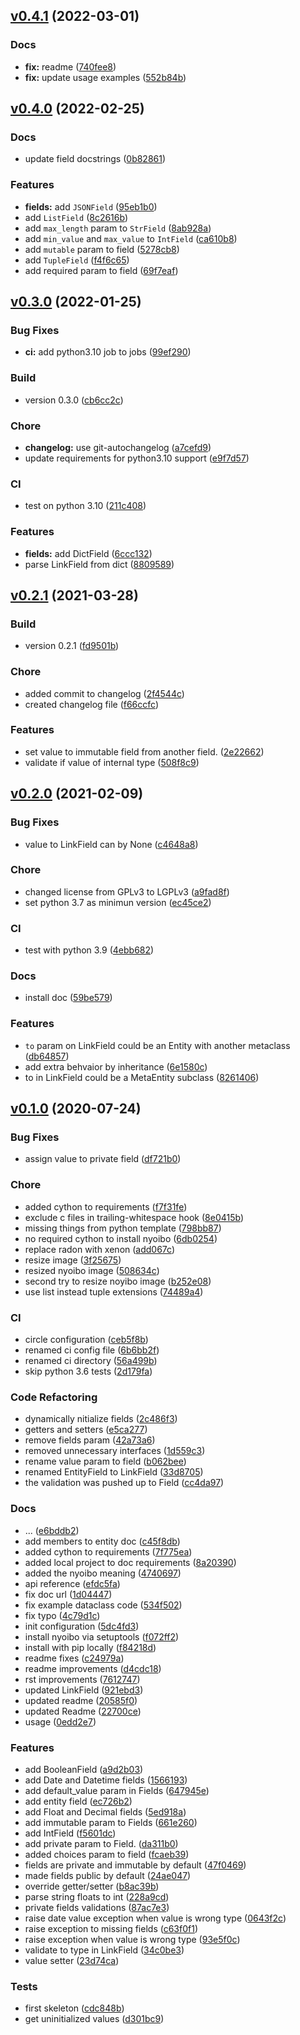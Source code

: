 <a name="v0.4.1"></a>
## [v0.4.1](https://github.com/pity7736/nyoibo/compare/v0.4.0...v0.4.1) (2022-03-01)

### Docs
- **fix:** readme ([740fee8](https://github.com/pity7736/nyoibo/commit/740fee8e76fc27e5b31a0c996fa951db9b611f2e))
- **fix:** update usage examples ([552b84b](https://github.com/pity7736/nyoibo/commit/552b84b7009da138cddfda7048efe5b9229dd0a0))


<a name="v0.4.0"></a>
## [v0.4.0](https://github.com/pity7736/nyoibo/compare/v0.3.0...v0.4.0) (2022-02-25)

### Docs
- update field docstrings ([0b82861](https://github.com/pity7736/nyoibo/commit/0b8286129ee85a7d2982cc68715aa9f10b259820))

### Features
- **fields:** add `JSONField` ([95eb1b0](https://github.com/pity7736/nyoibo/commit/95eb1b0e22789480719bf52d1267d528c7ccec7f))
- add `ListField` ([8c2616b](https://github.com/pity7736/nyoibo/commit/8c2616b8fac10a789ad7542722d9b3aa5d30180a))
- add `max_length` param to `StrField` ([8ab928a](https://github.com/pity7736/nyoibo/commit/8ab928a74b5f1b50138aa8c0a3644cfb0f713ec0))
- add `min_value` and `max_value` to `IntField` ([ca610b8](https://github.com/pity7736/nyoibo/commit/ca610b8be374aa237fdc916c6e73cf3e61d2daca))
- add `mutable` param to field ([5278cb8](https://github.com/pity7736/nyoibo/commit/5278cb8970265bf9e3a42218985519e7acf689d3))
- add `TupleField` ([f4f6c65](https://github.com/pity7736/nyoibo/commit/f4f6c65ddf9a7d5267994668fd70decc839e64eb))
- add required param to field ([69f7eaf](https://github.com/pity7736/nyoibo/commit/69f7eafc3e781f931cbd46c0c1229ec07d7d5636))


<a name="v0.3.0"></a>
## [v0.3.0](https://github.com/pity7736/nyoibo/compare/v0.2.1...v0.3.0) (2022-01-25)

### Bug Fixes
- **ci:** add python3.10 job to jobs ([99ef290](https://github.com/pity7736/nyoibo/commit/99ef2902018f95e2cb7990e0930d18b4116c531a))

### Build
- version 0.3.0 ([cb6cc2c](https://github.com/pity7736/nyoibo/commit/cb6cc2c39a653248cececb2331917339b2cd2dc1))

### Chore
- **changelog:** use git-autochangelog ([a7cefd9](https://github.com/pity7736/nyoibo/commit/a7cefd94ecec0cefa94b250c0743596c79fbd769))
- update requirements for python3.10 support ([e9f7d57](https://github.com/pity7736/nyoibo/commit/e9f7d573797a56ca0032a156a0f42b0e6175a73e))

### CI
- test on python 3.10 ([211c408](https://github.com/pity7736/nyoibo/commit/211c4089ec12d628e9341834acfb2e2798610d37))

### Features
- **fields:** add DictField ([6ccc132](https://github.com/pity7736/nyoibo/commit/6ccc132e5ff9ec5ab01d2e0f34cd4733bbe04158))
- parse LinkField from dict ([8809589](https://github.com/pity7736/nyoibo/commit/8809589e5d961539ef9faede8dcd16f0b0dedc2f))


<a name="v0.2.1"></a>
## [v0.2.1](https://github.com/pity7736/nyoibo/compare/v0.2.0...v0.2.1) (2021-03-28)

### Build
- version 0.2.1 ([fd9501b](https://github.com/pity7736/nyoibo/commit/fd9501b178c0a8d95cff2503aa5ae6838bbc90a9))

### Chore
- added commit to changelog ([2f4544c](https://github.com/pity7736/nyoibo/commit/2f4544c97f2bcf699a1eec851d51239f65e18b5f))
- created changelog file ([f66ccfc](https://github.com/pity7736/nyoibo/commit/f66ccfcc305e57162529d07126418fb9f58e04ef))

### Features
- set value to immutable field from another field. ([2e22662](https://github.com/pity7736/nyoibo/commit/2e22662988726f357f198490fed3661d86813e28))
- validate if value of internal type ([508f8c9](https://github.com/pity7736/nyoibo/commit/508f8c9df3d17b597df73cb75f71dca9d01461ed))


<a name="v0.2.0"></a>
## [v0.2.0](https://github.com/pity7736/nyoibo/compare/v0.1.0...v0.2.0) (2021-02-09)

### Bug Fixes
- value to LinkField can by None ([c4648a8](https://github.com/pity7736/nyoibo/commit/c4648a815a9ca2f362ca34ba037211e465c9a1d3))

### Chore
- changed license from GPLv3 to LGPLv3 ([a9fad8f](https://github.com/pity7736/nyoibo/commit/a9fad8fa4e3a4154a8e9538e1074a59709e7edd5))
- set python 3.7 as minimun version ([ec45ce2](https://github.com/pity7736/nyoibo/commit/ec45ce2bbda95015a524ce427986def02076cce1))

### CI
- test with python 3.9 ([4ebb682](https://github.com/pity7736/nyoibo/commit/4ebb6820db07cc4c88fb49a1145a5fc7caabc843))

### Docs
- install doc ([59be579](https://github.com/pity7736/nyoibo/commit/59be5794e0019e6ca42c24c88ff912cabaf9c61f))

### Features
- `to` param on LinkField could be an Entity with another metaclass ([db64857](https://github.com/pity7736/nyoibo/commit/db64857a494f250e0b7ec966796fa5d458cc3e89))
- add extra behvaior by inheritance ([6e1580c](https://github.com/pity7736/nyoibo/commit/6e1580cf1be892d8d601e1985255be563a5a2292))
- to in LinkField could be a MetaEntity subclass ([8261406](https://github.com/pity7736/nyoibo/commit/82614069065bdd3f5e314c7d6ecc81055b66c239))


<a name="v0.1.0"></a>
## [v0.1.0](https://github.com/pity7736/nyoibo/compare/a508d591c389e7dd2e0a8afda71160e7d7a693d6...v0.1.0) (2020-07-24)

### Bug Fixes
- assign value to private field ([df721b0](https://github.com/pity7736/nyoibo/commit/df721b0d370443e21d4093217532a963fa3ece14))

### Chore
- added cython to requirements ([f7f31fe](https://github.com/pity7736/nyoibo/commit/f7f31fe2a72fbcffa7a5022359fc3856806c8565))
- exclude c files in trailing-whitespace hook ([8e0415b](https://github.com/pity7736/nyoibo/commit/8e0415b71f84fdea063beed0e1c12a923d0ee379))
- missing things from python template ([798bb87](https://github.com/pity7736/nyoibo/commit/798bb87f9d1ce70b9813bcfeb64fa6d79ad1c2c0))
- no required cython to install nyoibo ([6db0254](https://github.com/pity7736/nyoibo/commit/6db025483650f99ce896b4ab7e5938e53b4ff076))
- replace radon with xenon ([add067c](https://github.com/pity7736/nyoibo/commit/add067c976fd5934fd71b83a705f8eac57b13878))
- resize image ([3f25675](https://github.com/pity7736/nyoibo/commit/3f256753a2ec5ce03b277ec2e10caf5af66bf885))
- resized nyoibo image ([508634c](https://github.com/pity7736/nyoibo/commit/508634ce37afc7604fd1d1bcfa7864533de743f0))
- second try to resize noyibo image ([b252e08](https://github.com/pity7736/nyoibo/commit/b252e0871d59123a80aa093dea3263fcb6eb6ad6))
- use list instead tuple extensions ([74489a4](https://github.com/pity7736/nyoibo/commit/74489a489dcbd1b9602fc1c34d09da0b7b117b77))

### CI
- circle configuration ([ceb5f8b](https://github.com/pity7736/nyoibo/commit/ceb5f8b8e7543614f96734ef38f6995dfd9fd6b0))
- renamed ci config file ([6b6bb2f](https://github.com/pity7736/nyoibo/commit/6b6bb2f7dd132d4d0f105c30d384172d99fa9519))
- renamed ci directory ([56a499b](https://github.com/pity7736/nyoibo/commit/56a499b484895f5ec38b0d055f46e33ee3c1cc38))
- skip python 3.6 tests ([2d179fa](https://github.com/pity7736/nyoibo/commit/2d179faa17ea504072ff63636cad9e2203957407))

### Code Refactoring
- dynamically nitialize fields ([2c486f3](https://github.com/pity7736/nyoibo/commit/2c486f3d54a04e636f7cfeb0c5caaf15b7712899))
- getters and setters ([e5ca277](https://github.com/pity7736/nyoibo/commit/e5ca27762cde180663b13093ca808a6ab749ef98))
- remove fields param ([42a73a6](https://github.com/pity7736/nyoibo/commit/42a73a6919cb9ae23ac7fb0bda50d0f500aa1aca))
- removed unnecessary interfaces ([1d559c3](https://github.com/pity7736/nyoibo/commit/1d559c3fbafd0422c596cd9d3ba02a645b925aad))
- rename value param to field ([b062bee](https://github.com/pity7736/nyoibo/commit/b062bee2d1ed7cac8519e2b7652d7ef5990d2043))
- renamed EntityField to LinkField ([33d8705](https://github.com/pity7736/nyoibo/commit/33d870527d313b552aafefa3cb8c9ccf5d8eb43f))
- the validation was pushed up to Field ([cc4da97](https://github.com/pity7736/nyoibo/commit/cc4da977c75dbf0e7a86e010a6b6f14fa168ddc1))

### Docs
- ... ([e6bddb2](https://github.com/pity7736/nyoibo/commit/e6bddb24d0594ea308e6638f2f804761fe6e98ea))
- add members to entity doc ([c45f8db](https://github.com/pity7736/nyoibo/commit/c45f8dbd3098899ab478d8fa72c315094dab65bd))
- added cython to requirements ([7f775ea](https://github.com/pity7736/nyoibo/commit/7f775ea169387b153a722a676ad8272ffdd024fe))
- added local project to doc requirements ([8a20390](https://github.com/pity7736/nyoibo/commit/8a20390248389388d561ca7851dec72fb40c1ec6))
- added the nyoibo meaning ([4740697](https://github.com/pity7736/nyoibo/commit/4740697b29c52ba007dfa15f25d0942ee6be8859))
- api reference ([efdc5fa](https://github.com/pity7736/nyoibo/commit/efdc5faff21054cb1f4ca09e995cea6c9d77251c))
- fix doc url ([1d04447](https://github.com/pity7736/nyoibo/commit/1d04447a895d4949c734f5a39b711c01afc54079))
- fix example dataclass code ([534f502](https://github.com/pity7736/nyoibo/commit/534f502d836f7287a615d2633954043c5ea4f828))
- fix typo ([4c79d1c](https://github.com/pity7736/nyoibo/commit/4c79d1c0c006e52ef8c3278e32e0da54efbd9534))
- init configuration ([5dc4fd3](https://github.com/pity7736/nyoibo/commit/5dc4fd309ed15990905f442adb091b332151d550))
- install nyoibo via setuptools ([f072ff2](https://github.com/pity7736/nyoibo/commit/f072ff26f9e46d1ba711c5ab7c3241ebf219e827))
- install with pip locally ([f84218d](https://github.com/pity7736/nyoibo/commit/f84218ddc6f15adf667bc1f02f7cb957a25006c3))
- readme fixes ([c24979a](https://github.com/pity7736/nyoibo/commit/c24979ad8d8546bb966f6ddf7739ad04b3920668))
- readme improvements ([d4cdc18](https://github.com/pity7736/nyoibo/commit/d4cdc181e7a1bff2bf0d0ac83ae27abc6b7d39e2))
- rst improvements ([7612747](https://github.com/pity7736/nyoibo/commit/7612747bf6423bf43d61600c7d609d4804f20fd7))
- updated LinkField ([921ebd3](https://github.com/pity7736/nyoibo/commit/921ebd375ec3eb1ab5aa04a12e17fe3ac29de362))
- updated readme ([20585f0](https://github.com/pity7736/nyoibo/commit/20585f09d229d3f572d27360eca19beeeca47f04))
- updated Readme ([22700ce](https://github.com/pity7736/nyoibo/commit/22700cec62a6e1b2e8527db407e75504a5125a70))
- usage ([0edd2e7](https://github.com/pity7736/nyoibo/commit/0edd2e722016fa5d2d1059e85a7be83e5251fe57))

### Features
- add BooleanField ([a9d2b03](https://github.com/pity7736/nyoibo/commit/a9d2b03d47f85151f4f3dbc015a6b9ce0c7bbc51))
- add Date and Datetime fields ([1566193](https://github.com/pity7736/nyoibo/commit/156619304b18500d916e0190d8a9a140bae5ab86))
- add default_value param in Fields ([647945e](https://github.com/pity7736/nyoibo/commit/647945ebd6bb4a707f7feb4e5387f9a0fe8fdd6e))
- add entity field ([ec726b2](https://github.com/pity7736/nyoibo/commit/ec726b28aebbd3c645ab77b374c146c77a5db50b))
- add Float and Decimal fields ([5ed918a](https://github.com/pity7736/nyoibo/commit/5ed918aa33930f56577021b22a9cebedbf8ed1e6))
- add immutable param to Fields ([661e260](https://github.com/pity7736/nyoibo/commit/661e2605bc25653eccf9ac5bfb1cbd024c6c0af5))
- add IntField ([f5601dc](https://github.com/pity7736/nyoibo/commit/f5601dca674df2eaeecc5066f0ae034fd56d43bc))
- add private param to Field. ([da311b0](https://github.com/pity7736/nyoibo/commit/da311b0b5e8e29cfdbbc6bf43469124d8645c090))
- added choices param to field ([fcaeb39](https://github.com/pity7736/nyoibo/commit/fcaeb399d9aecbc840c62fbaf3c7b6b46541a4b8))
- fields are private and immutable by default ([47f0469](https://github.com/pity7736/nyoibo/commit/47f0469dfdba0dce823aacf9b513f285a28a992d))
- made fields public by default ([24ae047](https://github.com/pity7736/nyoibo/commit/24ae04799a776cf7024ce2b09e9429834794a0be))
- override getter/setter ([b8ac39b](https://github.com/pity7736/nyoibo/commit/b8ac39b7abcded3884963b596707fb2451b92733))
- parse string floats to int ([228a9cd](https://github.com/pity7736/nyoibo/commit/228a9cdd8b31e20c987b80092cf873e5ab86784c))
- private fields validations ([87ac7e3](https://github.com/pity7736/nyoibo/commit/87ac7e378ce7ca7ecde169ae663a23cf633a948f))
- raise date value exception when value is wrong type ([0643f2c](https://github.com/pity7736/nyoibo/commit/0643f2ccdf9a2e1dd93e2003d5b537c34700448e))
- raise exception to missing fields ([c63f0f1](https://github.com/pity7736/nyoibo/commit/c63f0f1457810eec9def693f2bfa581e6222aa1a))
- raise exception when value is wrong type ([93e5f0c](https://github.com/pity7736/nyoibo/commit/93e5f0c705bf197877183311e6265afa7b06d006))
- validate to type in LinkField ([34c0be3](https://github.com/pity7736/nyoibo/commit/34c0be35ab16fa451c864d13cfd34207c59665a4))
- value setter ([23d74ca](https://github.com/pity7736/nyoibo/commit/23d74caa4ac880b1f42c666aba0a86939fea084b))

### Tests
- first skeleton ([cdc848b](https://github.com/pity7736/nyoibo/commit/cdc848bf1a1994c4b99953774a94e42925f1067b))
- get uninitialized values ([d301bc9](https://github.com/pity7736/nyoibo/commit/d301bc90a09d5a93d1ce316262f59b847d2f9572))
